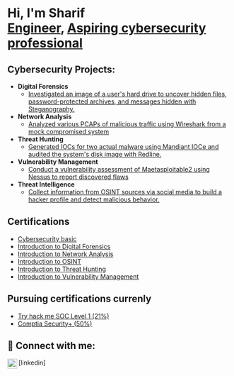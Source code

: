 <h1>Hi, I'm Sharif <br/> <a href="https://www.linkedin.com/in/joshmadakor/">Engineer</a>, <a href="https://www.youtube.com/c/joshmadakor">Aspiring cybersecurity professional</a></h1>

<h2> Cybersecurity Projects:</h2>

- <b>Digital Forensics</b>
  - [Investigated an image of a user's hard drive to uncover hidden files, password-protected archives, and messages hidden with Steganography.](https://github.com/msislam23/DigitalForensics)
- <b>Network Analysis</b>
  - [Analyzed various PCAPs of malicious traffic using Wireshark from a mock compromised system](https://github.com/msislam23/NetworkAnalysis)
- <b>Threat Hunting</b>
  - [Generated IOCs for two actual malware using Mandiant IOCe and audited the system's disk image with Redline. ](https://github.com/msislam23/ThreatHunting)
- <b>Vulnerability Management</b>
  - [Conduct a vulnerability assessment of Maetasploitable2 using Nessus to report discovered flaws](https://github.com/msislam23/VulnerabilityManagement)
- <b>Threat Intelligence</b>
  - [Collect information from OSINT sources via social media to build a hacker profile and detect malicious behavior.](https://github.com/msislam23/OSINT)
 

<h2>Certifications</h2>

- [Cybersecurity basic](https://www.youtube.com/watch?v=a83ASGn_V_s)
- [Introduction to Digital Forensics](https://github.com/msislam23/msislam23/assets/157939065/d2371c2f-23d6-4d5d-b746-e65b220d71d3)
- [Introduction to  Network Analysis](https://github.com/msislam23/msislam23/assets/157939065/5579e1fc-b7f7-4669-839c-da5d66f574eb)
- [Introduction to OSINT](https://github.com/msislam23/msislam23/assets/157939065/28e92b63-47cd-4937-9544-62afac06ce1b)
- [Introduction to Threat Hunting](https://github.com/msislam23/msislam23/assets/157939065/f3f086da-310a-47fb-ac38-e1923ad0eb2a)
- [Introduction to Vulnerability Management](https://github.com/msislam23/msislam23/assets/157939065/8ff6a3ff-f598-431f-8f7d-bde5672ec8eb)

<h2>Pursuing certifications currenly</h2>

- [Try hack me SOC Level 1 (21%)](https://tryhackme-badges.s3.amazonaws.com/MDIslam.png)
- [Comptia Security+ (50%)](https://www.youtube.com/watch?v=uHy3oM7NnoU)

<h2> 🤳 Connect with me:</h2>
<img align="left" alt="JoshMadakor | LinkedIn" width="22px" src="https://cdn.jsdelivr.net/npm/simple-icons@v3/icons/linkedin.svg" />[linkedin]


<!--
**joshmadakor1/joshmadakor1** is a ✨ _special_ ✨ repository because its `README.md` (this file) appears on your GitHub profile.

Here are some ideas to get you started:

- 🔭 I’m currently working on ...
- 🌱 I’m currently learning ...
- 👯 I’m looking to collaborate on ...
- 🤔 I’m looking for help with ...
- 💬 Ask me about ...
- 📫 How to reach me: ...
- 😄 Pronouns: ...
- ⚡ Fun fact: ...
-->
